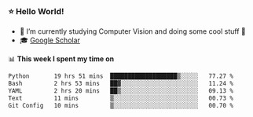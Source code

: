 ### ⭐️ Hello World!

<!--
**hologerry/hologerry** is a ✨ _special_ ✨ repository because its `README.md` (this file) appears on your GitHub profile.

Here are some ideas to get you started:

- 🔭 I’m currently working and studying on Computer Vision
- 🌱 I’m currently learning at Peking University
- 💬 Ask me about 
- 📫 How to reach me: E-mail
- 😄 Pronouns: he/his
- ⚡ Fun fact: Music is the Power
-->


- 🔭 I’m currently studying Computer Vision and doing some cool stuff 🤖
- 🎓 [Google Scholar](https://scholar.google.com/citations?user=3ykqW9wAAAAJ&hl=en)


📊 **This week I spent my time on**

<!--START_SECTION:waka-->

```txt
Python       19 hrs 51 mins  ███████████████████▒░░░░░   77.27 %
Bash         2 hrs 53 mins   ██▓░░░░░░░░░░░░░░░░░░░░░░   11.24 %
YAML         2 hrs 20 mins   ██▒░░░░░░░░░░░░░░░░░░░░░░   09.13 %
Text         11 mins         ▒░░░░░░░░░░░░░░░░░░░░░░░░   00.73 %
Git Config   10 mins         ▒░░░░░░░░░░░░░░░░░░░░░░░░   00.70 %
```

<!--END_SECTION:waka-->
